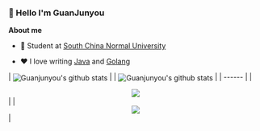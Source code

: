 ### 👋 Hello I'm GuanJunyou

**About me**

- 💼 Student at [South China Normal University](https://www.scnu.edu.cn/)

- ❤️ I love writing [Java](https://github.com/topics/java) and [Golang](https://github.com/topics/golang)


| <img align="center" src="https://github-readme-stats.vercel.app/api?username=guanjunyou&hide_border=true&show_icons=true&line_height=21&theme=github_dark" alt="Guanjunyou's github stats" /> |
| <img align="center" src="[![Top Langs](https://github-readme-stats.vercel.app/api/top-langs/?username=guanjunyou&layout=donut)](https://github.com/anuraghazra/github-readme-stats)" alt="Guanjunyou's github stats" /> |
| ------ |
| <div align="center"> <img src="https://stats.justsong.cn/api/csdn?id=weixin_50549897"> </div> |
| <div align="center"> <img src="https://stats.justsong.cn/api/leetcode?username=nervous-diffiebjp&cn=true"> </div> |
